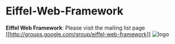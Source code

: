 # Eiffel-Web-Framework

**Eiffel Web Framework**: Please visit the mailing list page [[http://groups.google.com/group/eiffel-web-framework]]  ![logo](http://groups.google.com/intl/en/images/logos/groups_logo_sm.gif)
